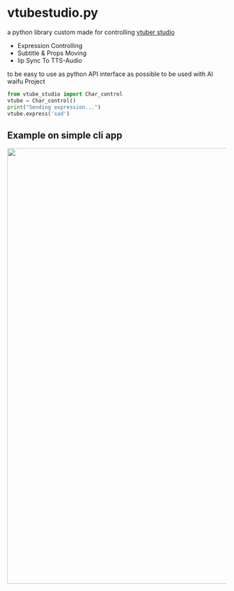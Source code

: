 # vtubestudio.py
a python library custom made for controlling [vtuber studio](https://github.com/DenchiSoft/VTubeStudio)
- Expression Controlling
- Subtitle & Props Moving
- lip Sync To TTS-Audio


to be easy to use as python API interface as possible to be used with AI waifu Project

```python
from vtube_studio import Char_control
vtube = Char_control()
print("Sending expression...")
vtube.express('sad')
```

## Example on simple cli app
<img src="https://raw.githubusercontent.com/HRNPH/vstudiopy/master/imgs/example.gif"  width="1000">
